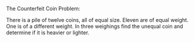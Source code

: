 The Counterfeit Coin Problem:

There is a pile of twelve coins, all of equal size.  Eleven are of 
equal weight.  One is of a different weight.  In three weighings find 
the unequal coin and determine if it is heavier or lighter.
